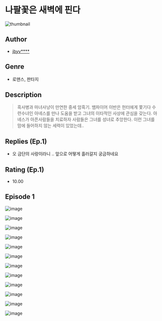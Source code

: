# 나팔꽃은 새벽에 핀다
![thumbnail](https://image-comic.pstatic.net/user_contents_data/challenge_comic/2023/05/25/upload_3617860776267101029_480x623.jpeg)

## Author
- [jbyv****](https://comic.naver.com/artistTitle?id=367330)

## Genre
- 로맨스, 판타지

## Description
> 흑사병과 마녀사냥이 만연한 중세 암흑기. 뱀파이어 이반은 헌터에게 쫓기다 수련수녀인 아녜스를 만나 도움을 받고 그녀의 이타적인 사상에 관심을 갖는다. 아녜스가 아픈사람들을 치료하자 사람들은 그녀를 성녀로 추앙한다. 이런 그녀를 맘에 들어하지 않는 세력이 있었는데..

## Replies (Ep.1)
- 오 금단의 사랑이라니 .. 앞으로 어떻게 흘러갈지 궁금하네요

## Rating (Ep.1)
- 10.00

## Episode 1
![image](https://image-comic.pstatic.net/user_contents_data/challenge_comic/2023/05/25/367330/upload_3761685671932343864.jpeg)

![image](https://image-comic.pstatic.net/user_contents_data/challenge_comic/2023/05/25/367330/upload_3832951634663977265.jpeg)

![image](https://image-comic.pstatic.net/user_contents_data/challenge_comic/2023/05/25/367330/upload_4063765715607369059.jpeg)

![image](https://image-comic.pstatic.net/user_contents_data/challenge_comic/2023/05/25/367330/upload_3775532951420559920.jpeg)

![image](https://image-comic.pstatic.net/user_contents_data/challenge_comic/2023/05/25/367330/upload_7077469727969850470.jpeg)

![image](https://image-comic.pstatic.net/user_contents_data/challenge_comic/2023/05/25/367330/upload_7090128376067011685.jpeg)

![image](https://image-comic.pstatic.net/user_contents_data/challenge_comic/2023/05/25/367330/upload_3847534475452245601.jpeg)

![image](https://image-comic.pstatic.net/user_contents_data/challenge_comic/2023/05/26/367330/upload_7306587237396131939.jpeg)

![image](https://image-comic.pstatic.net/user_contents_data/challenge_comic/2023/05/25/367330/upload_7076618899329988710.jpeg)

![image](https://image-comic.pstatic.net/user_contents_data/challenge_comic/2023/05/26/367330/upload_7293690854201582129.jpeg)

![image](https://image-comic.pstatic.net/user_contents_data/challenge_comic/2023/05/25/367330/upload_3689404886382032690.jpeg)

![image](https://image-comic.pstatic.net/user_contents_data/challenge_comic/2023/05/25/367330/upload_3546696183272530530.jpeg)
